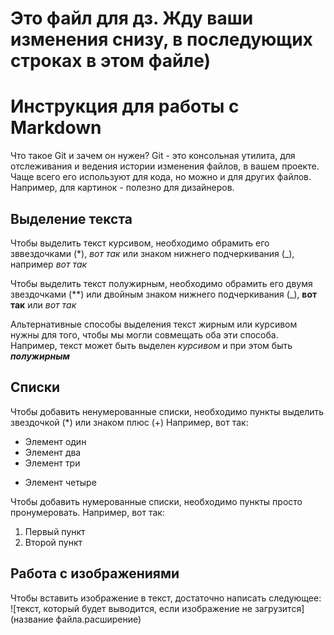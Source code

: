 # Это файл для дз. Жду ваши изменения снизу, в последующих строках в этом файле)

# Инструкция для работы с Markdown
Что такое Git и зачем он нужен?
 Git - это консольная утилита, для отслеживания и ведения истории изменения файлов, в вашем проекте. Чаще всего его используют для кода, но можно и для других файлов. Например, для картинок - полезно для дизайнеров. 

 ## Выделение текста

Чтобы выделить текст курсивом, необходимо обрамить его зввездочками (*), *вот так* или знаком нижнего подчеркивания (_), например _вот так_

Чтобы выделить текст полужирным, необходимо обрамить его двумя звездочками (**) или двойным знаком нижнего подчеркивания (_), **вот так** или _вот так_

Альтернативные способы выделения текст жирным или курсивом нужны для того, чтобы мы могли совмещать оба эти способа. Например,
текст может быть выделен _курсивом_ и при этом быть _**полужирным**_

## Списки 

Чтобы добавить ненумерованные списки, необходимо пункты выделить звездочкой (*) или знаком плюс (+)
Например, вот так: 
* Элемент один
* Элемент два
* Элемент три
+ Элемент четыре  

Чтобы добавить нумерованные списки, необходимо пункты просто пронумеровать. 
Например, вот так: 
1. Первый пункт
2. Второй пункт

## Работа с изображениями 

Чтобы вставить изображение в текст, достаточно написать следующее: 
![текст, который будет выводится, если изображение не загрузится](название файла.расширение)


